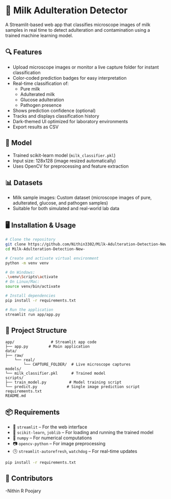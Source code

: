 # 🍼 Milk Adulteration Detector

A Streamlit-based web app that classifies microscope images of milk samples in real time to detect adulteration and contamination using a trained machine learning model.

## 🔍 Features

- Upload microscope images or monitor a live capture folder for instant classification
- Color-coded prediction badges for easy interpretation
- Real-time classification of:
  - Pure milk
  - Adulterated milk
  - Glucose adulteration
  - Pathogen presence
- Shows prediction confidence (optional)
- Tracks and displays classification history
- Dark-themed UI optimized for laboratory environments
- Export results as CSV

## 🧠 Model

- Trained scikit-learn model (`milk_classifier.pkl`)
- Input size: 128x128 (image resized automatically)
- Uses OpenCV for preprocessing and feature extraction

## 📊 Datasets

- Milk sample images: Custom dataset (microscope images of pure, adulterated, glucose, and pathogen samples)
- Suitable for both simulated and real-world lab data

## 🖥️ Installation & Usage

```bash
# Clone the repository
git clone https://github.com/Nithin3302/Milk-Adulteration-Detection-New-.git
cd Milk-Adulteration-Detection-New-

# Create and activate virtual environment
python -m venv venv

# On Windows:
.\venv\Scripts\activate
# On Linux/Mac:
source venv/bin/activate

# Install dependencies
pip install -r requirements.txt

# Run the application
streamlit run app/app.py
```

## 📂 Project Structure

```
app/                # Streamlit app code
├── app.py         # Main application
data/
├── raw/
    └── real/
        └── CAPTURE_FOLDER/  # Live microscope captures
models/
└── milk_classifier.pkl      # Trained model
scripts/
├── train_model.py          # Model training script
└── predict.py             # Single image prediction script
requirements.txt
README.md
```

## 📦 Requirements

- 🧪 `streamlit` – For the web interface
- 🧠 `scikit-learn`, `joblib` – For loading and running the trained model
- 🔢 `numpy` – For numerical computations
- 📷 `opencv-python` – For image preprocessing
- 🕒 `streamlit-autorefresh`, `watchdog` – For real-time updates

```bash
pip install -r requirements.txt
```

## 👥 Contributors

-Nithin R Poojary